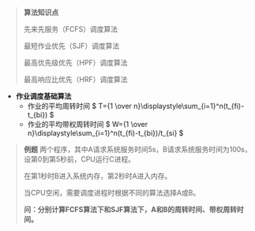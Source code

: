 


> **算法知识点**
>
> 先来先服务（FCFS）调度算法
>
> 最短作业优先（SJF）调度算法
>
> 最高优先级优先（HPF）调度算法
>
> 最高响应比优先（HRF）调度算法

- **作业调度基础算法**
  - 作业的平均周转时间 $ T={1 \over n}\displaystyle\sum_{i=1}^n(t_{fi)-t_{bi}) $
  - 作业的平均带权周转时间 $ W={1 \over n}\displaystyle\sum_{i=1}^n(t_{fi)-t_{bi})/t_{si} $

> **例题**
> 两个程序，其中A请求系统服务时间5s，B请求系统服务时间为100s，设第0到第5秒前，CPU运行C进程。
>
> 在第1秒时B进入系统内存，第2秒时A进入内存。
>
> 当CPU空闲，需要调度进程时根据不同的算法选择A或B。
>
> **问：分别计算FCFS算法下和SJF算法下，A和B的周转时间、带权周转时间。**



